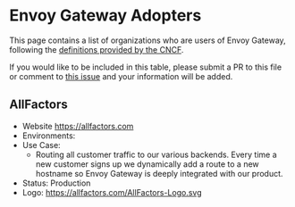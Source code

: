 
<!--

Insert your entry using this template keeping the list alphabetically sorted:

## <Company/Organization Name>
 * Website: https://www.your-website.com
 * Environments: AWS, Azure, Google Cloud, Bare Metal, etc
 * Use Cases:
    - ...
 * Status:
   - [ ] development & testing
   - [ ] production
 * (Option) Logo (show in the official site):
 * (Option) Description:
-->

# Envoy Gateway Adopters

This page contains a list of organizations who are users of Envoy Gateway, following the [definitions provided by the CNCF](https://github.com/cncf/toc/blob/main/FAQ.md#what-is-the-definition-of-an-adopter).

If you would like to be included in this table, please submit a PR to this file or comment to [this issue](https://github.com/envoyproxy/gateway/issues/2781) and your information will be added.

## AllFactors
 * Website https://allfactors.com
 * Environments:
 * Use Case: 
   - Routing all customer traffic to our various backends. Every time a new customer signs up we dynamically add a 
route to a new hostname so Envoy Gateway is deeply integrated with our product.
 * Status: Production
 * Logo: https://allfactors.com/AllFactors-Logo.svg
